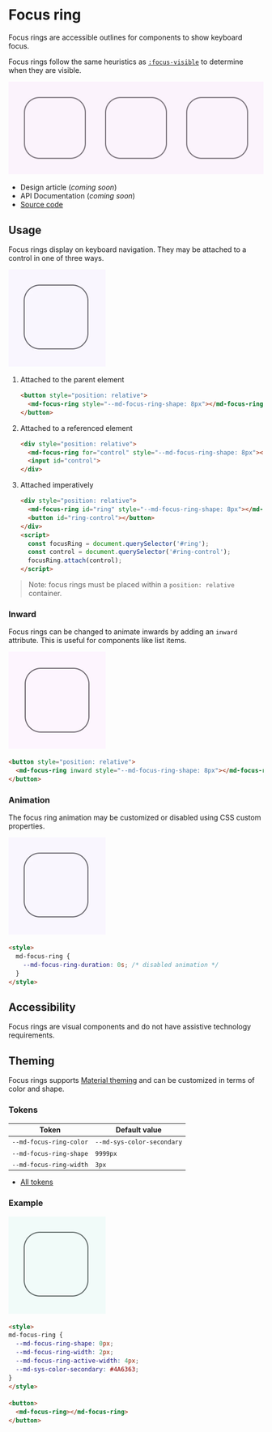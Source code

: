 # Focus ring

<!--*
# Document freshness: For more information, see go/fresh-source.
freshness: { owner: 'lizmitchell' reviewed: '2023-05-23' }
tag: 'docType:reference'
*-->

<!-- go/md-focus-ring -->

<!-- [TOC] -->

Focus rings are accessible outlines for components to show keyboard focus.

Focus rings follow the same heuristics as
[`:focus-visible`](https://developer.mozilla.org/en-US/docs/Web/CSS/:focus-visible)<!-- {.external} -->
to determine when they are visible.

![Three elements with a focus ring that moves between them.](images/focus/hero.gif "A focus ring moving across elements.")

*   Design article (*coming soon*)
*   API Documentation (*coming soon*)
*   [Source code](https://github.com/material-components/material-web/tree/main/focus)
    <!-- {.external} -->

## Usage

Focus rings display on keyboard navigation. They may be attached to a control in
one of three ways.

![An element with a focus ring.](images/focus/usage.gif "A focus ring.")

1.  Attached to the parent element

    ```html
    <button style="position: relative">
      <md-focus-ring style="--md-focus-ring-shape: 8px"></md-focus-ring>
    </button>
    ```

1.  Attached to a referenced element

    ```html
    <div style="position: relative">
      <md-focus-ring for="control" style="--md-focus-ring-shape: 8px"></md-focus-ring>
      <input id="control">
    </div>
    ```

1.  Attached imperatively

    ```html
    <div style="position: relative">
      <md-focus-ring id="ring" style="--md-focus-ring-shape: 8px"></md-focus-ring>
      <button id="ring-control"></button>
    </div>
    <script>
      const focusRing = document.querySelector('#ring');
      const control = document.querySelector('#ring-control');
      focusRing.attach(control);
    </script>
    ```

> Note: focus rings must be placed within a `position: relative` container.

### Inward

Focus rings can be changed to animate inwards by adding an `inward` attribute.
This is useful for components like list items.

![An element with a focus ring that animates inward.](images/focus/usage-inward.gif "A focus ring animating inward.")

```html
<button style="position: relative">
  <md-focus-ring inward style="--md-focus-ring-shape: 8px"></md-focus-ring>
</button>
```

### Animation

The focus ring animation may be customized or disabled using CSS custom
properties.

![An element with a focus ring that does not animate.](images/focus/usage-animation.gif "A focus ring with disabled animations.")

```html
<style>
  md-focus-ring {
    --md-focus-ring-duration: 0s; /* disabled animation */
  }
</style>
```

## Accessibility

Focus rings are visual components and do not have assistive technology
requirements.

## Theming

Focus rings supports [Material theming](../theming/README.md) and can be
customized in terms of color and shape.

### Tokens

Token                   | Default value
----------------------- | --------------------------
`--md-focus-ring-color` | `--md-sys-color-secondary`
`--md-focus-ring-shape` | `9999px`
`--md-focus-ring-width` | `3px`

*   [All tokens](https://github.com/material-components/material-web/blob/main/tokens/_md-comp-focus-ring.scss)
    <!-- {.external} -->

### Example

![Image of a focus ring with a different theme applied](images/focus/theming.gif "Focus ring theming example.")

```html
<style>
md-focus-ring {
  --md-focus-ring-shape: 0px;
  --md-focus-ring-width: 2px;
  --md-focus-ring-active-width: 4px;
  --md-sys-color-secondary: #4A6363;
}
</style>

<button>
  <md-focus-ring></md-focus-ring>
</button>
```
